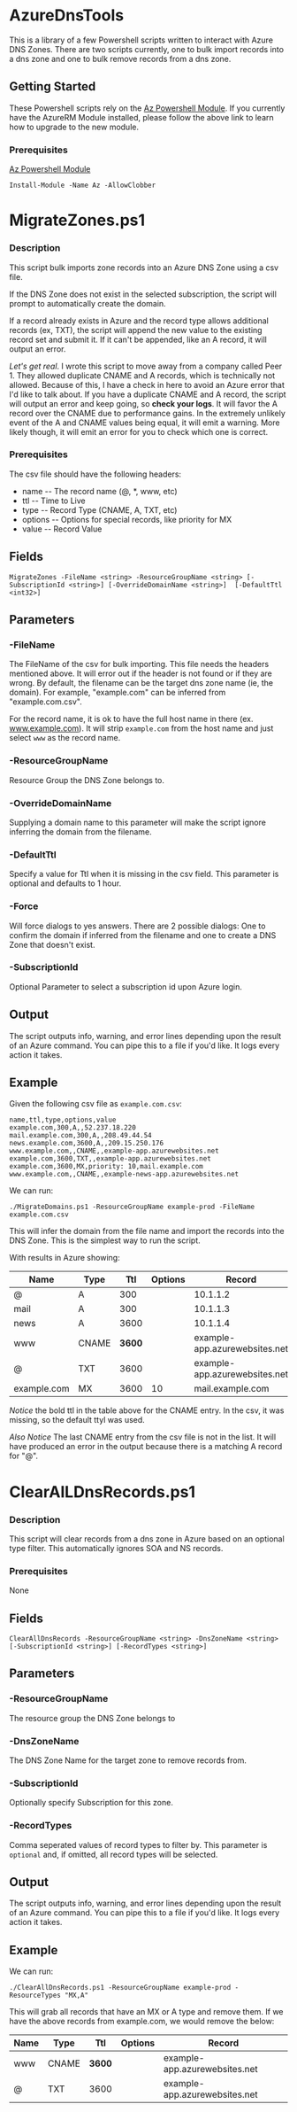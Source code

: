 # AzureDnsTools
This is a library of a few Powershell scripts written to interact with Azure DNS Zones.  There are two scripts currently, one to bulk import records into a dns zone and one to bulk remove records from a dns zone.

## Getting Started

These Powershell scripts rely on the [Az Powershell Module](https://docs.microsoft.com/en-us/powershell/azure/new-azureps-module-az?view=azps-1.4.0).  If you currently have the AzureRM Module installed, please follow the above link to learn how to upgrade to the new module.

### Prerequisites

[Az Powershell Module](https://docs.microsoft.com/en-us/powershell/azure/install-az-ps?view=azps-1.4.0)

```
Install-Module -Name Az -AllowClobber
```
# MigrateZones.ps1

### Description
This script bulk imports zone records into an Azure DNS Zone using a csv file.

If the DNS Zone does not exist in the selected subscription, the script will prompt to automatically create the domain.

If a record already exists in Azure and the record type allows additional records (ex, TXT), the script will append the new value to the existing record set and submit it.  If it can't be appended, like an A record, it will output an error.

_Let's get real_.  I wrote this script to move away from a company called Peer 1.  They allowed duplicate CNAME and A records, which is technically not allowed.  Because of this, I have a check in here to avoid an Azure error that I'd like to talk about.  If you have a duplicate CNAME and A record, the script will output an error and keep going, so **check your logs**.  It will favor the A record over the CNAME due to performance gains.  In the extremely unlikely event of the A and CNAME values being equal, it will emit a warning.  More likely though, it will emit an error for you to check which one is correct.

### Prerequisites
The csv file should have the following headers:
- name
-- The record name (@, *, www, etc)
- ttl
-- Time to Live
- type
-- Record Type (CNAME, A, TXT, etc)
- options
-- Options for special records, like priority for MX
- value
-- Record Value

## Fields
```
MigrateZones -FileName <string> -ResourceGroupName <string> [-SubscriptionId <string>] [-OverrideDomainName <string>]  [-DefaultTtl <int32>]
```
## Parameters

### -FileName
The FileName of the csv for bulk importing.  This file needs the headers mentioned above.  It will error out if the header is not found or if they are wrong.  By default, the filename can be the target dns zone name (ie, the domain).  For example, "example.com" can be inferred from "example.com.csv".

For the record name, it is ok to have the full host name in there (ex. www.example.com).  It will strip `example.com` from the host name and just select `www` as the record name.

### -ResourceGroupName
Resource Group the DNS Zone belongs to.

### -OverrideDomainName
Supplying a domain name to this parameter will make the script ignore inferring the domain from the filename.

### -DefaultTtl
Specify a value for Ttl when it is missing in the csv field.  This parameter is optional and defaults to 1 hour.

### -Force
Will force dialogs to yes answers.  There are 2 possible dialogs: One to confirm the domain if inferred from the filename and one to create a DNS Zone that doesn't exist.

### -SubscriptionId
Optional Parameter to select a subscription id upon Azure login.

## Output
The script outputs info, warning, and error lines depending upon the result of an Azure command.  You can pipe this to a file if you'd like.  It logs every action it takes.

## Example

Given the following csv file as `example.com.csv`:
```
name,ttl,type,options,value
example.com,300,A,,52.237.18.220
mail.example.com,300,A,,208.49.44.54
news.example.com,3600,A,,209.15.250.176
www.example.com,,CNAME,,example-app.azurewebsites.net
example.com,3600,TXT,,example-app.azurewebsites.net
example.com,3600,MX,priority: 10,mail.example.com
www.example.com,,CNAME,,example-news-app.azurewebsites.net
```

We can run:
```
./MigrateDomains.ps1 -ResourceGroupName example-prod -FileName example.com.csv
```
This will infer the domain from the file name and import the records into the DNS Zone.  This is the simplest way to run the script.

With results in Azure showing:

| Name | Type | Ttl | Options | Record |
| --- | --- | --- | --- | --- |
| @ | A | 300 |  | 10.1.1.2 |
| mail | A | 300 | | 10.1.1.3 |
| news | A | 3600 | | 10.1.1.4 |
| www | CNAME | **3600** | | example-app.azurewebsites.net |
| @ | TXT | 3600 | | example-app.azurewebsites.net |
| example.com | MX | 3600 | 10 | mail.example.com |

*Notice* the bold ttl in the table above for the CNAME entry.  In the csv, it was missing, so the default ttyl was used.

*Also Notice* The last CNAME entry from the csv file is not in the list.  It will have produced an error in the output because there is a matching A record for "@".

# ClearAlLDnsRecords.ps1

### Description
This script will clear records from a dns zone in Azure based on an optional type filter.  This automatically ignores SOA and NS records.

### Prerequisites

None

## Fields
```
ClearAllDnsRecords -ResourceGroupName <string> -DnsZoneName <string> [-SubscriptionId <string>] [-RecordTypes <string>]
```
## Parameters

### -ResourceGroupName
The resource group the DNS Zone belongs to

### -DnsZoneName
The DNS Zone Name for the target zone to remove records from.

### -SubscriptionId
Optionally specify Subscription for this zone.

### -RecordTypes
Comma seperated values of record types to filter by.  This parameter is `optional` and, if omitted, all record types will be selected.

## Output
The script outputs info, warning, and error lines depending upon the result of an Azure command.  You can pipe this to a file if you'd like.  It logs every action it takes.

## Example

We can run:
```
./ClearAllDnsRecords.ps1 -ResourceGroupName example-prod -ResourceTypes "MX,A"
```
This will grab all records that have an MX or A type and remove them.  If we have the above records from example.com, we would remove the below:

| Name | Type | Ttl | Options | Record |
| --- | --- | --- | --- | --- |
| www | CNAME | **3600** | | example-app.azurewebsites.net |
| @ | TXT | 3600 | | example-app.azurewebsites.net |
